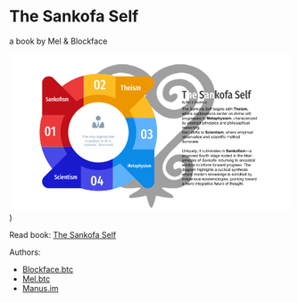 # The Sankofa Self
a book by Mel &amp; Blockface

![Sankofism](https://github.com/unicornlaunching/the-supra-self/blob/main/The%20Sankofa%20Self.png))

Read book: [The Sankofa Self](https://github.com/unicornlaunching/the-supra-self/blob/main/The_Sankofa_Self_Mel_Blockface.pdf)

Authors:
- [Blockface.btc](http://www.x.com/attractfund1ng)
- [Mel.btc](http://www.x.com/melbelle_btc)
- [Manus.im](https://x.com/ManusAI_HQ)
